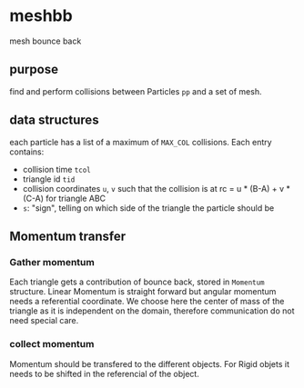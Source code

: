 # meshbb

mesh bounce back

## purpose

find and perform collisions between Particles `pp` and a set of mesh.

## data structures

each particle has a list of a maximum of `MAX_COL` collisions. Each entry contains:

* collision time `tcol`
* triangle id `tid`
* collision coordinates `u`, `v` such that the collision is at rc = u * (B-A) + v * (C-A) for triangle ABC
* `s`: "sign", telling on which side of the triangle the particle should be

## Momentum transfer

### Gather momentum

Each triangle gets a contribution of bounce back, stored in `Momentum` structure.
Linear Momentum is straight forward but angular momentum needs a referential coordinate.
We choose here the center of mass of the triangle as it is independent on the domain, therefore communication
do not need special care.

### collect momentum

Momentum should be transfered to the different objects.
For Rigid objets it needs to be shifted in the referencial of the object.
